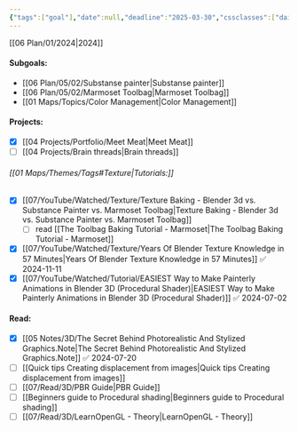 ```yaml
---
{"tags":["goal"],"date":null,"deadline":"2025-03-30","cssclasses":["daily","page-cyan","Wednesday"],"done":false,"dg-publish":true,"permalink":"/06-plan/05/01/textures/","contentClasses":"daily page-cyan Wednesday","dgPassFrontmatter":true,"noteIcon":"","created":"2025-01-21T01:20:17.372+10:00","updated":"2025-01-28T04:27:39.567+10:00"}
---
```


[[06 Plan/01/2024\|2024]]
#### Subgoals:
-  [[06 Plan/05/02/Substanse painter\|Substanse painter]]
-  [[06 Plan/05/02/Marmoset Toolbag\|Marmoset Toolbag]]
-  [[01 Maps/Topics/Color Management\|Color Management]]
#### Projects:
- [x] [[04 Projects/Portfolio/Meet Meat\|Meet Meat]]
- [ ] [[04 Projects/Brain threads\|Brain threads]]
###### [[01 Maps/Themes/Tags#Texture\|Tutorials:]]
- [x] [[07/YouTube/Watched/Texture/Texture Baking - Blender 3d vs. Substance Painter vs. Marmoset Toolbag\|Texture Baking - Blender 3d vs. Substance Painter vs. Marmoset Toolbag]]
	- [ ] read [[The Toolbag Baking Tutorial - Marmoset\|The Toolbag Baking Tutorial - Marmoset]]
- [x] [[07/YouTube/Watched/Texture/Years Of Blender Texture Knowledge in 57 Minutes\|Years Of Blender Texture Knowledge in 57 Minutes]] ✅ 2024-11-11
- [x] [[07/YouTube/Watched/Tutorial/EASIEST Way to Make Painterly Animations in Blender 3D (Procedural Shader)\|EASIEST Way to Make Painterly Animations in Blender 3D (Procedural Shader)]]  ✅ 2024-07-02
#### Read:
- [x] [[05 Notes/3D/The Secret Behind Photorealistic And Stylized Graphics.Note\|The Secret Behind Photorealistic And Stylized Graphics.Note]]  ✅ 2024-07-20
- [ ] [[Quick tips Creating displacement from images\|Quick tips Creating displacement from images]]
- [ ] [[07/Read/3D/PBR Guide\|PBR Guide]]
- [ ] [[Beginners guide to Procedural shading\|Beginners guide to Procedural shading]]
- [ ] [[07/Read/3D/LearnOpenGL - Theory\|LearnOpenGL - Theory]]